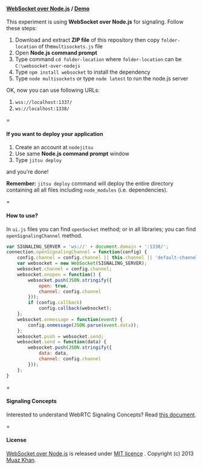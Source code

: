 #### [WebSocket over Node.js](https://github.com/muaz-khan/WebRTC-Experiment/blob/master/websocket-over-nodejs) / [Demo](https://www.webrtc-experiment.com/websocket/)

This experiment is using **WebSocket over Node.js** for signaling. Follow these steps:

1. Download and extract **ZIP file** of this repository then copy `folder-location` of the`multisockets.js` file
2. Open **Node.js command prompt**
3. Type command `cd folder-location` where `folder-location` can be `C:\websocket-over-nodejs`
4. Type `npm install websocket` to install the dependency
5. Type `node multisockets` or type `node latest` to run the node.js server

OK, now you can use following URLs: 

1. `wss://localhost:1337/`
2. `ws://localhost:1338/`

=

#### If you want to deploy your application

1. Create an account at `nodejitsu`
2. Use same **Node.js command prompt** window
3. Type `jitsu deploy` 

and you're done!

**Remember:** `jitsu deploy` command will deploy the entire directory containing all all files including `node_modules` (i.e. dependencies).

=

#### How to use?

In `ui.js` files you can find `openSocket` method; or in all libraries; you can find `openSignalingChannel` method.

```javascript
var SIGNALING_SERVER = 'ws://' + document.domain + ':1338/';
connection.openSignalingChannel = function(config) {
    config.channel = config.channel || this.channel || 'default-channel';
    var websocket = new WebSocket(SIGNALING_SERVER);
    websocket.channel = config.channel;
    websocket.onopen = function() {
        websocket.push(JSON.stringify({
            open: true,
            channel: config.channel
        }));
        if (config.callback)
            config.callback(websocket);
    };
    websocket.onmessage = function(event) {
        config.onmessage(JSON.parse(event.data));
    };
    websocket.push = websocket.send;
    websocket.send = function(data) {
        websocket.push(JSON.stringify({
            data: data,
            channel: config.channel
        }));
    };
}
```

=

#### Signaling Concepts

Interested to understand WebRTC Signaling Concepts? Read [this document](https://github.com/muaz-khan/WebRTC-Experiment/blob/master/socketio-over-nodejs/Signaling-Concepts.md).

=

#### License

[WebSocket over Node.js](https://github.com/muaz-khan/WebRTC-Experiment/blob/master/websocket-over-nodejs) is released under [MIT licence](https://webrtc-experiment.appspot.com/licence/) . Copyright (c) 2013 [Muaz Khan](https://plus.google.com/100325991024054712503).
